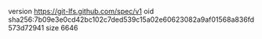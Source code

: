 version https://git-lfs.github.com/spec/v1
oid sha256:7b09e3e0cd42bc102c7ded539c15a02e60623082a9af01568a836fd573d72941
size 6646
